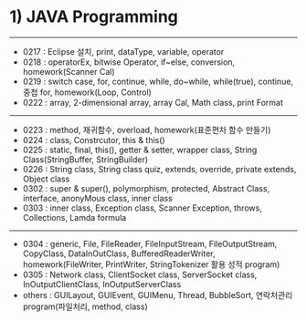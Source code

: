 # 1) JAVA Programming
___ 
* 0217 : Eclipse 설치, print, dataType, variable, operator  
* 0218 : operatorEx, bitwise Operator, if~else, conversion, homework(Scanner Cal)  
* 0219 : switch case, for, continue, while, do~while, while(true), continue, 중첩 for, homework(Loop, Control)  
* 0222 : array, 2-dimensional array, array Cal, Math class, print Format  
___ 
* 0223 : method, 재귀함수, overload, homework(표준편차 함수 만들기)  
* 0224 : class, Constrcutor, this & this()  
* 0225 : static, final, this(), getter & setter, wrapper class, String Class(StringBuffer, StringBuilder)  
* 0226 : String class, String class quiz, extends, override, private extends, Object class  
* 0302 : super & super(), polymorphism, protected, Abstract Class, interface, anonyMous class, inner class  
* 0303 : inner class, Exception class, Scanner Exception, throws, Collections, Lamda formula  
___ 
* 0304 : generic, File, FileReader, FileInputStream, FileOutputStream, CopyClass, DataInOutClass, BufferedReaderWriter, homework(FileWriter, PrintWriter, StringTokenizer 활용 성적 program)  
* 0305 : Network class, ClientSocket class, ServerSocket class, InOutputClientClass, InOutputServerClass  
* others : GUILayout, GUIEvent, GUIMenu, Thread, BubbleSort, 연락처관리 program(파일처리, method, class)
